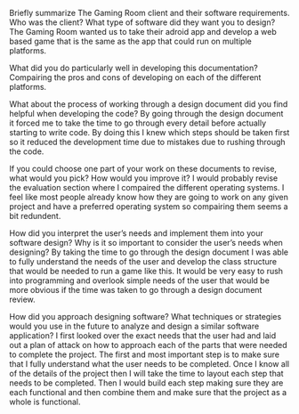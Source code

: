 Briefly summarize The Gaming Room client and their software requirements. Who was the client? What type of software did they want you to design?
  The Gaming Room wanted us to take their adroid app and develop a web based game that is the same as the app that could run on multiple platforms.

What did you do particularly well in developing this documentation?
  Compairing the pros and cons of developing on each of the different platforms.

What about the process of working through a design document did you find helpful when developing the code?
  By going through the design document it forced me to take the time to go through every detail before actually starting to write code.  By doing this I knew which steps
  should be taken first so it reduced the development time due to mistakes due to rushing through the code.

If you could choose one part of your work on these documents to revise, what would you pick? How would you improve it?
  I would probably revise the evaluation section where I compaired the different operating systems.  I feel like most people already know how they are going to work on 
  any given project and have a preferred operating system so compairing them seems a bit redundent.

How did you interpret the user’s needs and implement them into your software design? Why is it so important to consider the user’s needs when designing?
  By taking the time to go through the design document I was able to fully understand the needs of the user and develop the class structure that would be needed to run
  a game like this.  It would be very easy to rush into programming and overlook simple needs of the user that would be more obvious if the time was taken to go through
  a design document review.

How did you approach designing software? What techniques or strategies would you use in the future to analyze and design a similar software application?
  I first looked over the exact needs that the user had and laid out a plan of attack on how to approach each of the parts that were needed to complete the project.
  The first and most important step is to make sure that I fully understand what the user needs to be completed.  Once I know all of the details of the project then 
  I will take the time to layout each step that needs to be completed.  Then I would build each step making sure they are each functional and then combine them and make
  sure that the project as a whole is functional.
